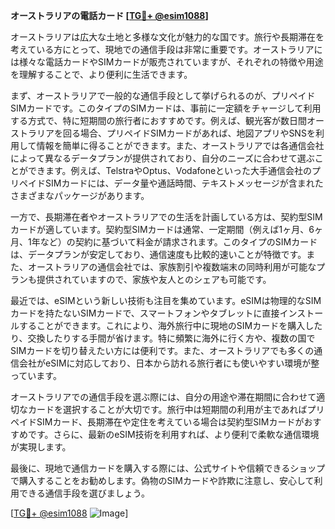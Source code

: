 **オーストラリアの電話カード [[TG💪+ @esim1088](https://t.me/s/esim1088)]**

オーストラリアは広大な土地と多様な文化が魅力的な国です。旅行や長期滞在を考えている方にとって、現地での通信手段は非常に重要です。オーストラリアには様々な電話カードやSIMカードが販売されていますが、それぞれの特徴や用途を理解することで、より便利に生活できます。

まず、オーストラリアで一般的な通信手段として挙げられるのが、プリペイドSIMカードです。このタイプのSIMカードは、事前に一定額をチャージして利用する方式で、特に短期間の旅行者におすすめです。例えば、観光客が数日間オーストラリアを回る場合、プリペイドSIMカードがあれば、地図アプリやSNSを利用して情報を簡単に得ることができます。また、オーストラリアでは各通信会社によって異なるデータプランが提供されており、自分のニーズに合わせて選ぶことができます。例えば、TelstraやOptus、Vodafoneといった大手通信会社のプリペイドSIMカードには、データ量や通話時間、テキストメッセージが含まれたさまざまなパッケージがあります。

一方で、長期滞在者やオーストラリアでの生活を計画している方は、契約型SIMカードが適しています。契約型SIMカードは通常、一定期間（例えば1ヶ月、6ヶ月、1年など）の契約に基づいて料金が請求されます。このタイプのSIMカードは、データプランが安定しており、通信速度も比較的速いことが特徴です。また、オーストラリアの通信会社では、家族割引や複数端末の同時利用が可能なプランも提供されていますので、家族や友人とのシェアも可能です。

最近では、eSIMという新しい技術も注目を集めています。eSIMは物理的なSIMカードを持たないSIMカードで、スマートフォンやタブレットに直接インストールすることができます。これにより、海外旅行中に現地のSIMカードを購入したり、交換したりする手間が省けます。特に頻繁に海外に行く方や、複数の国でSIMカードを切り替えたい方には便利です。また、オーストラリアでも多くの通信会社がeSIMに対応しており、日本から訪れる旅行者にも使いやすい環境が整っています。

オーストラリアでの通信手段を選ぶ際には、自分の用途や滞在期間に合わせて適切なカードを選択することが大切です。旅行中は短期間の利用が主であればプリペイドSIMカード、長期滞在や定住を考えている場合は契約型SIMカードがおすすめです。さらに、最新のeSIM技術を利用すれば、より便利で柔軟な通信環境が実現します。

最後に、現地で通信カードを購入する際には、公式サイトや信頼できるショップで購入することをお勧めします。偽物のSIMカードや詐欺に注意し、安心して利用できる通信手段を選びましょう。

[[TG💪+ @esim1088](https://t.me/s/esim1088) ![Image](https://i.postimg.cc/Y0z9fWf4/image.png)]